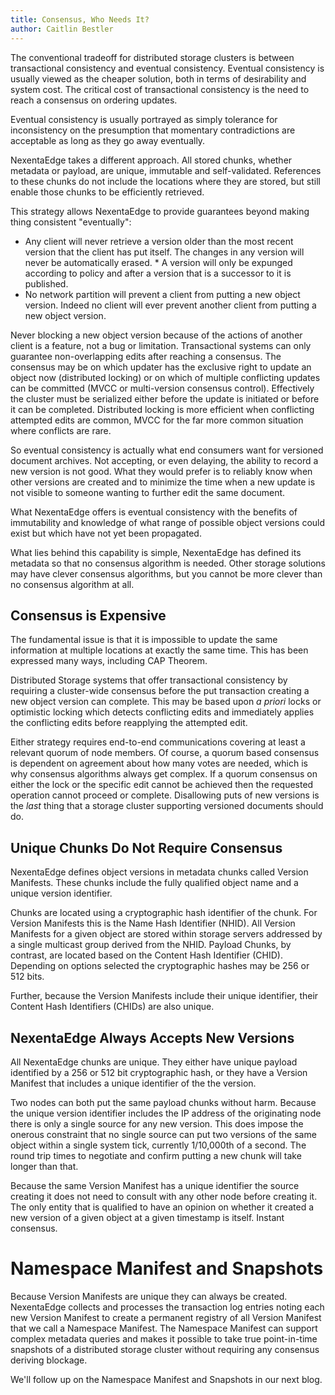 ```yaml
---
title: Consensus, Who Needs It?
author: Caitlin Bestler
---
```


The conventional tradeoff for distributed storage clusters is between transactional consistency and eventual consistency. Eventual consistency is usually viewed as the cheaper solution, both in terms of desirability and system cost. The critical cost of transactional consistency is the need to reach a consensus on ordering updates.

Eventual consistency is usually portrayed as simply tolerance for inconsistency on the presumption that momentary contradictions are acceptable as long as they go away eventually.

NexentaEdge takes a different approach. All stored chunks, whether metadata or payload, are unique, immutable and self-validated. References to these chunks do not include the locations where they are stored, but still enable those chunks to be efficiently retrieved.

This strategy allows NexentaEdge to provide guarantees beyond making thing consistent "eventually":
* Any client will never retrieve a version older than the most recent version that the client has put itself.
The changes in any version will never be automatically erased. * A version will only be expunged according to policy and after a version that is a successor to it is published.
* No network partition will prevent a client from putting a new object version. Indeed no client will ever prevent another client from putting a new object version.

 Never blocking a new object version because of the actions of another client is a feature, not a bug or limitation.  Transactional systems can only guarantee non-overlapping edits after reaching a consensus. The consensus may be on which updater has the exclusive right to update an object now (distributed locking) or on which of multiple conflicting updates can be committed (MVCC or multi-version consensus control). Effectively the cluster must be serialized either before the update is initiated or before it can be completed. Distributed locking is more efficient when conflicting attempted edits are common, MVCC for the far more common situation where conflicts are rare.

 So eventual consistency is actually what end consumers want for versioned document archives. Not accepting, or even delaying, the ability to record a new version is not good. What they would prefer is to reliably know when other versions are created and to minimize the time when a new update is not visible to someone wanting to further edit the same document.

What NexentaEdge offers is eventual consistency with the benefits of immutability and knowledge of what range of possible object versions could exist but which have not yet been propagated.

What lies behind this capability is simple, NexentaEdge has defined its metadata so that no consensus algorithm is needed. Other storage solutions may have clever consensus algorithms, but you cannot be more clever than no consensus algorithm at all.

## Consensus is Expensive
The fundamental issue is that it is impossible to update the same information at multiple locations at exactly the same time. This has been expressed many ways, including CAP Theorem.

Distributed Storage systems that offer transactional consistency by requiring a cluster-wide consensus before the put transaction creating a new object version can complete. This may be based upon *a priori* locks or optimistic locking which detects conflicting edits and immediately applies the conflicting edits before reapplying the attempted edit.

Either strategy requires end-to-end communications covering at least a relevant quorum of node members. Of course, a quorum based consensus is dependent on agreement about how many votes are needed, which is why consensus algorithms always get complex. If a quorum consensus on either the lock or the specific edit cannot be achieved then the requested operation cannot proceed or complete. Disallowing puts of new versions is the *last* thing that a storage cluster supporting versioned documents should do.

## Unique Chunks Do Not Require Consensus
NexentaEdge defines object versions in metadata chunks called Version Manifests. These chunks include the fully qualified object name and a unique version identifier.

Chunks are located using a cryptographic hash identifier of the chunk. For Version Manifests this is the Name Hash Identifier (NHID). All Version Manifests for a given object are stored within storage servers addressed by a single multicast group derived from the NHID. Payload Chunks, by contrast, are located based on the Content Hash Identifier (CHID). Depending on options selected the cryptographic hashes may be 256 or 512 bits.

Further, because the Version Manifests include their unique identifier, their Content Hash Identifiers (CHIDs) are also unique.

## NexentaEdge Always Accepts New Versions
All NexentaEdge chunks are unique. They either have unique payload identified by a 256 or 512 bit cryptographic hash, or they have a Version Manifest that includes a unique identifier of the the version.

Two nodes can both put the same payload chunks without harm. Because the unique version identifier includes the IP address of the originating node there is only a single source for any new version. This does impose the onerous constraint that no single source can put two versions of the same object within a single system tick, currently 1/10,000th of a second. The round trip times to negotiate and confirm putting a new chunk will take longer than that.

Because the same Version Manifest has a unique identifier the source creating it does not need to consult with any other node before creating it. The only entity that is qualified to have an opinion on whether it created a new version of a given object at a given timestamp is itself. Instant consensus.

# Namespace Manifest and Snapshots
Because Version Manifests are unique they can always be created. NexentaEdge collects and processes the transaction log entries noting each new Version Manifest to create a permanent registry of all Version Manifest that we call a Namespace Manifest. The Namespace Manifest can support complex metadata queries and makes it possible to take true point-in-time snapshots of a distributed storage cluster without requiring any consensus deriving blockage.

We'll follow up on the Namespace Manifest and Snapshots in our next blog.
